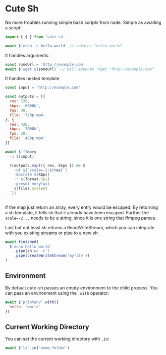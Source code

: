 # Cute Sh

No more troubles running simple bash scripts from node. Simple as awaiting a script:

```js
import { $ } from 'cute-sh'

await $`echo -n hello world` // returns "hello world"
```

It handles arguments:

```js
const someUrl = 'http://example.com'
await $`wget ${someUrl}` // will execute 'ẁget "http://example.com"'
```

It handles nested template
```js
const input = 'http://example.com'

const outputs = [{
  res: 720,
  kbps: '6000k',
  fps: 30,
  file: '720p.mp4'
}, {
  res: 420,
  kbps: '2000k',
  fps: 20,
  file: '480p.mp4'
}]

await $`ffmpeg 
  -i ${input}

  ${outputs.map(({ res, kbps }) => $`
    -vf ${`scale=-2:${res}`}
    -maxrate ${kbps}
    -r ${format.fps}
    -preset veryfast
    ${files.scaled}
  `)}
`
```
If the map just return an array, every entry would be escaped. By returning a sh template, it tells sh that it already have been escaped. Further the `scale=-2...` needs to be a string, since it is one string that ffmpeg parses.

Last but not least sh returns a ReadWriteStream, which you can integrate with you existing streams or pipe to a new sh:

```js
await finished(
  $`echo hello world`
    .pipe(sh'wc -c`)
    .pipe(createWriteStream('myfile'))
)
```

## Environment
By default cute-sh passes an empty environment to the child process. You can pass an environment using the `.with` operator:

```js
await $`printenv`.with({
  hello: 'world'
})
```

## Current Working Directory
You can set the current working directory with `.in`:

```js
await $`ls`.in('some-folder')
```
